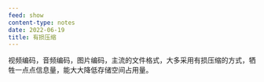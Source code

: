 ```yaml
---
feed: show
content-type: notes
date: 2022-06-19
title: 有损压缩
---
```

视频编码，音频编码，图片编码，主流的文件格式，大多采用有损压缩的方式，牺牲一点点信息量，能大大降低存储空间占用量。
